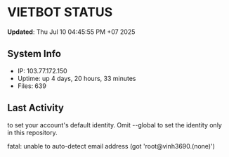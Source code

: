 # VIETBOT STATUS
**Updated**: Thu Jul 10 04:45:55 PM +07 2025

## System Info
- IP: 103.77.172.150
- Uptime: up 4 days, 20 hours, 33 minutes
- Files: 639

## Last Activity

to set your account's default identity.
Omit --global to set the identity only in this repository.

fatal: unable to auto-detect email address (got 'root@vinh3690.(none)')

